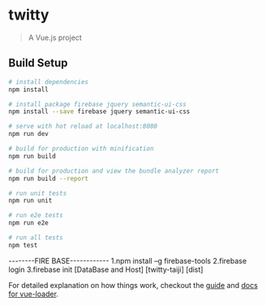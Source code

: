 # twitty

> A Vue.js project

## Build Setup

``` bash
# install dependencies
npm install

# install package firebase jquery semantic-ui-css
npm install --save firebase jquery semantic-ui-css

# serve with hot reload at localhost:8080
npm run dev

# build for production with minification
npm run build

# build for production and view the bundle analyzer report
npm run build --report

# run unit tests
npm run unit

# run e2e tests
npm run e2e

# run all tests
npm test
```

--------FIRE BASE------------
1.npm install –g firebase-tools
2.firebase login
3.firebase init
  [DataBase and Host]
  [twitty-taiji]
  [dist]

For detailed explanation on how things work, checkout the [guide](http://vuejs-templates.github.io/webpack/) and [docs for vue-loader](http://vuejs.github.io/vue-loader).

